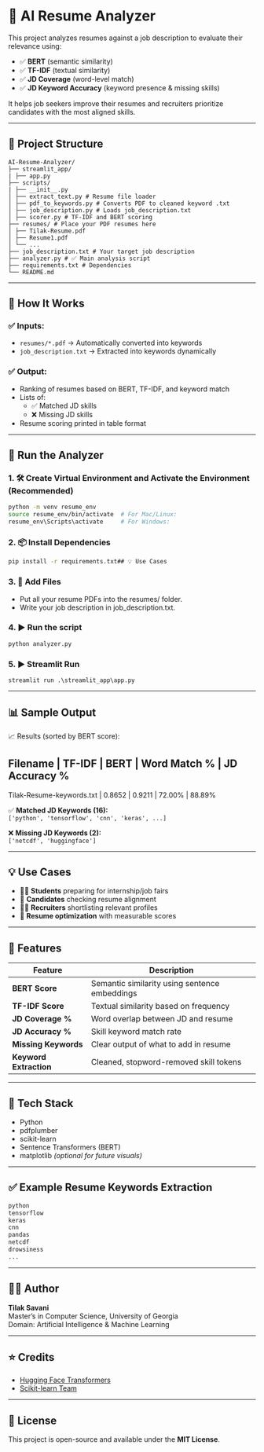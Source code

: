 # 🤖 AI Resume Analyzer

This project analyzes resumes against a job description to evaluate their relevance using:

- ✅ **BERT** (semantic similarity)
- ✅ **TF-IDF** (textual similarity)
- ✅ **JD Coverage** (word-level match)
- ✅ **JD Keyword Accuracy** (keyword presence & missing skills)

It helps job seekers improve their resumes and recruiters prioritize candidates with the most aligned skills.

---

## 📁 Project Structure

```
AI-Resume-Analyzer/
├── streamlit_app/
| ├── app.py
├── scripts/
| ├── __init__.py
│ ├── extract_text.py # Resume file loader
│ ├── pdf_to_keywords.py # Converts PDF to cleaned keyword .txt
│ ├── job_description.py # Loads job_description.txt
│ ├── scorer.py # TF-IDF and BERT scoring
├── resumes/ # Place your PDF resumes here
│ ├── Tilak-Resume.pdf
│ ├── Resume1.pdf
│ └── ...
├── job_description.txt # Your target job description
├── analyzer.py # ✅ Main analysis script
├── requirements.txt # Dependencies
└── README.md
```

---

## 🔧 How It Works

### ✅ Inputs:

- `resumes/*.pdf` → Automatically converted into keywords
- `job_description.txt` → Extracted into keywords dynamically

### ✅ Output:

- Ranking of resumes based on BERT, TF-IDF, and keyword match
- Lists of:
  - ✅ Matched JD skills
  - ❌ Missing JD skills
- Resume scoring printed in table format

---

## 🚀 Run the Analyzer

### 1. 🛠️ Create Virtual Environment and Activate the Environment (Recommended)

```bash
python -m venv resume_env
source resume_env/bin/activate  # For Mac/Linux:
resume_env\Scripts\activate     # For Windows:
```

### 2. 📦 Install Dependencies

```bash
pip install -r requirements.txt## 💡 Use Cases
```

### 3. 📂 Add Files

- Put all your resume PDFs into the resumes/ folder.
- Write your job description in job_description.txt.

### 4. ▶️ Run the script

```bash
python analyzer.py
```

### 5. ▶️ Streamlit Run

```base
streamlit run .\streamlit_app\app.py
```

---

## 📊 Sample Output

📈 Results (sorted by BERT score):

## Filename | TF-IDF | BERT | Word Match % | JD Accuracy %

Tilak-Resume-keywords.txt | 0.8652 | 0.9211 | 72.00% | 88.89%

✅ **Matched JD Keywords (16):**  
`['python', 'tensorflow', 'cnn', 'keras', ...]`

❌ **Missing JD Keywords (2):**  
`['netcdf', 'huggingface']`

---

## 💡 Use Cases

- 🧑‍🎓 **Students** preparing for internship/job fairs
- 🧠 **Candidates** checking resume alignment
- 🧑‍💼 **Recruiters** shortlisting relevant profiles
- 🎯 **Resume optimization** with measurable scores

---

## 🧠 Features

| Feature                | Description                                   |
| ---------------------- | --------------------------------------------- |
| **BERT Score**         | Semantic similarity using sentence embeddings |
| **TF-IDF Score**       | Textual similarity based on frequency         |
| **JD Coverage %**      | Word overlap between JD and resume            |
| **JD Accuracy %**      | Skill keyword match rate                      |
| **Missing Keywords**   | Clear output of what to add in resume         |
| **Keyword Extraction** | Cleaned, stopword-removed skill tokens        |

---

## 🧰 Tech Stack

- Python
- pdfplumber
- scikit-learn
- Sentence Transformers (BERT)
- matplotlib _(optional for future visuals)_

---

## ✅ Example Resume Keywords Extraction

```txt
python
tensorflow
keras
cnn
pandas
netcdf
drowsiness
...

```

---

## 🙋‍♂️ Author

**Tilak Savani**  
Master’s in Computer Science, University of Georgia  
Domain: Artificial Intelligence & Machine Learning

---

## ⭐ Credits

- [Hugging Face Transformers](https://huggingface.co/)
- [Scikit-learn Team](https://scikit-learn.org/)

---

## 📄 License

This project is open-source and available under the **MIT License**.
